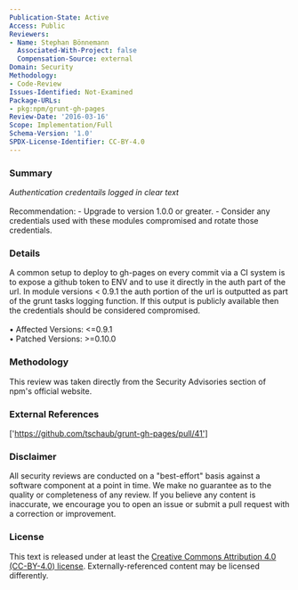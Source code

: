 ```yaml
---
Publication-State: Active
Access: Public
Reviewers:
- Name: Stephan Bönnemann
  Associated-With-Project: false
  Compensation-Source: external
Domain: Security
Methodology:
- Code-Review
Issues-Identified: Not-Examined
Package-URLs:
- pkg:npm/grunt-gh-pages
Review-Date: '2016-03-16'
Scope: Implementation/Full
Schema-Version: '1.0'
SPDX-License-Identifier: CC-BY-4.0
---
```

### Summary
*Authentication credentails logged in clear text*<br><br>Recommendation: - Upgrade to version 1.0.0 or greater. - Consider any credentials used with these modules compromised and rotate those credentials.
### Details
A common setup to deploy to gh-pages on every commit via a CI system is to expose a github token to ENV and to use it directly in the auth part of the url.   In module versions < 0.9.1 the auth portion of the url is outputted as part of the grunt tasks logging function. If this output is publicly available then the credentials should be considered compromised.
<br><br>• Affected Versions: <=0.9.1
<br>• Patched Versions: >=0.10.0
### Methodology
This review was taken directly from the Security Advisories section of npm's official website.
### External References
['https://github.com/tschaub/grunt-gh-pages/pull/41']
### Disclaimer
All security reviews are conducted on a "best-effort" basis against a software component at a point in time. We make no guarantee as to the quality or completeness of any review. If you believe any content is inaccurate, we encourage you to open an issue or submit a pull request with a correction or improvement.
### License
This text is released under at least the [Creative Commons Attribution 4.0 (CC-BY-4.0) license](https://creativecommons.org/licenses/by/4.0/legalcode.txt). Externally-referenced content may be licensed differently.

